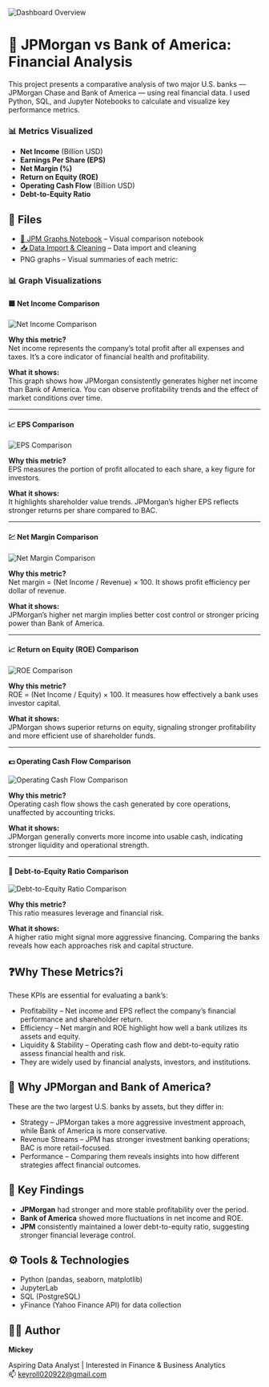 ![Dashboard Overview](dashboard.png)

# 🏦 JPMorgan vs Bank of America: Financial Analysis

This project presents a comparative analysis of two major U.S. banks — JPMorgan Chase and Bank of America — using real financial data. I used Python, SQL, and Jupyter Notebooks to calculate and visualize key performance metrics.

### 📊 Metrics Visualized

- **Net Income** (Billion USD)  
- **Earnings Per Share (EPS)**  
- **Net Margin (%)**  
- **Return on Equity (ROE)**  
- **Operating Cash Flow** (Billion USD)  
- **Debt-to-Equity Ratio**

## 📁 Files

- [📓 JPM Graphs Notebook](JPM%20graphs.ipynb) – Visual comparison notebook
- [📥 Data Import & Cleaning](downloading%20data.ipynb) – Data import and cleaning
- PNG graphs – Visual summaries of each metric:
### 📊 Graph Visualizations

#### 🟦 Net Income Comparison  
![Net Income Comparison](Net%20Income%20Comparison.png)  

**Why this metric?**  
Net income represents the company’s total profit after all expenses and taxes. It’s a core indicator of financial health and profitability.  

**What it shows:**  
This graph shows how JPMorgan consistently generates higher net income than Bank of America. You can observe profitability trends and the effect of market conditions over time.

---

#### 📈 EPS Comparison  
![EPS Comparison](EPS%20Comparison.png)  

**Why this metric?**  
EPS measures the portion of profit allocated to each share, a key figure for investors.  

**What it shows:**  
It highlights shareholder value trends. JPMorgan’s higher EPS reflects stronger returns per share compared to BAC.

---

#### 💹 Net Margin Comparison  
![Net Margin Comparison](Net%20Margin%20Comparison.png)  

**Why this metric?**  
Net margin = (Net Income / Revenue) × 100. It shows profit efficiency per dollar of revenue.  

**What it shows:**  
JPMorgan’s higher net margin implies better cost control or stronger pricing power than Bank of America.

---

#### 📈 Return on Equity (ROE) Comparison  
![ROE Comparison](ROE%20Comparison.png)  

**Why this metric?**  
ROE = (Net Income / Equity) × 100. It measures how effectively a bank uses investor capital.  

**What it shows:**  
JPMorgan shows superior returns on equity, signaling stronger profitability and more efficient use of shareholder funds.

---

#### 💵 Operating Cash Flow Comparison  
![Operating Cash Flow Comparison](Operating%20Cash%20Flow%20Comparison.png)  

**Why this metric?**  
Operating cash flow shows the cash generated by core operations, unaffected by accounting tricks.  

**What it shows:**  
JPMorgan generally converts more income into usable cash, indicating stronger liquidity and operational strength.

---

#### 🏦 Debt-to-Equity Ratio Comparison  
![Debt-to-Equity Ratio Comparison](Debt-to-Equity%20Ratio%20Comparison.png)  

**Why this metric?**  
This ratio measures leverage and financial risk.  

**What it shows:**  
A higher ratio might signal more aggressive financing. Comparing the banks reveals how each approaches risk and capital structure.


## ❓Why These Metrics?i

These KPIs are essential for evaluating a bank’s:

- Profitability – Net income and EPS reflect the company’s financial performance and shareholder return.
- Efficiency – Net margin and ROE highlight how well a bank utilizes its assets and equity.
- Liquidity & Stability – Operating cash flow and debt-to-equity ratio assess financial health and risk.
- They are widely used by financial analysts, investors, and institutions.

## 🧠 Why JPMorgan and Bank of America?

These are the two largest U.S. banks by assets, but they differ in:

- Strategy – JPMorgan takes a more aggressive investment approach, while Bank of America is more conservative.
- Revenue Streams – JPM has stronger investment banking operations; BAC is more retail-focused.
- Performance – Comparing them reveals insights into how different strategies affect financial outcomes.

## 🧠 Key Findings
- **JPMorgan** had stronger and more stable profitability over the period.
- **Bank of America** showed more fluctuations in net income and ROE.
- **JPM** consistently maintained a lower debt-to-equity ratio, suggesting stronger financial leverage control.


## ⚙️ Tools & Technologies

- Python (pandas, seaborn, matplotlib)
- JupyterLab
- SQL (PostgreSQL)
- yFinance (Yahoo Finance API) for data collection

## 🙋‍♀️ Author

**Mickey** 

Aspiring Data Analyst | Interested in Finance & Business Analytics  
📫 [keyroll020922@gmail.com](mailto:keyroll020922@gmail.com)


